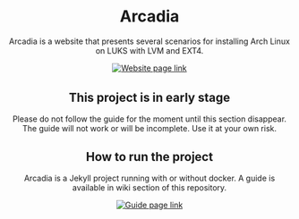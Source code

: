 <div align="center" style="margin-bottom: 32px;">
	<h1>Arcadia</h1>
	<p>Arcadia is a website that presents several scenarios for installing Arch Linux on LUKS with LVM and EXT4.
	</p>
	<p>
		<a href="https://chaosdynamix.github.io/Arcadia/">
			<img src="https://img.shields.io/badge/-Show the website-blue?style=for-the-badge" alt="Website page link" />
		</a>
	</p>
</div>

<div align="center" style="margin-bottom: 24px;">
	<h2>This project is in early stage</h2>
	<p>Please do not  follow the guide for the moment until this section disappear. The guide will not work or will be incomplete. Use it at your own risk.
	</p>
</div>

<div align="center">
	<h2>How to run the project</h2>
	<p>Arcadia is a Jekyll project running with or without docker. A guide is available in wiki section of this repository. 
	</p>
	<p>
		<a href="https://github.com/ChaosDynamix/Arcadia/wiki">
			<img src="https://img.shields.io/badge/-Show the guide-blue?style=for-the-badge" alt="Guide page link" />
		</a>
	</p>
</div>
